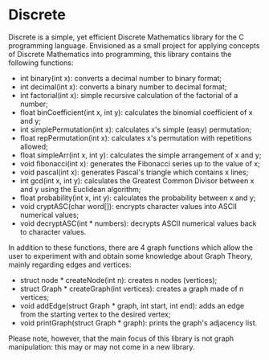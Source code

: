 # Discrete
Discrete is a simple, yet efficient Discrete Mathematics library for the C programming language. Envisioned as a small project for applying concepts of Discrete Mathematics into programming, this library contains the following functions:

- int binary(int x): converts a decimal number to binary format;
- int decimal(int x): converts a binary number to decimal format;
- int factorial(int x): simple recursive calculation of the factorial of a number;
- float binCoefficient(int x, int y): calculates the binomial coefficient of x and y;
- int simplePermutation(int x): calculates x's simple (easy) permutation;
- float repPermutation(int x): calculates x's permutation with repetitions allowed; 
- float simpleArr(int x, int y): calculates the simple arrangement of x and y;
- void fibonacci(int x): generates the Fibonacci series up to the value of x;
- void pascal(int x): generates Pascal's triangle which contains x lines;
- int gcd(int x, int y): calculates the Greatest Common Divisor between x and y using the Euclidean algorithm;
- float probability(int x, int y): calculates the probability between x and y;
- void cryptASC(char word[]): encrypts character values into ASCII numerical values;
- void decryptASC(int * numbers): decrypts ASCII numerical values back to character values.

In addition to these functions, there are 4 graph functions which allow the user to experiment with and obtain some knowledge about Graph Theory, mainly regarding edges and vertices:

- struct node * createNode(int n): creates n nodes (vertices);
- struct Graph * createGraph(int vertices): creates a graph made of n vertices;
- void addEdge(struct Graph * graph, int start, int end): adds an edge from the starting vertex to the desired vertex;
- void printGraph(struct Graph * graph): prints the graph's adjacency list.

Please note, however, that the main focus of this library is not graph manipulation: this may or may not come in a new library.

